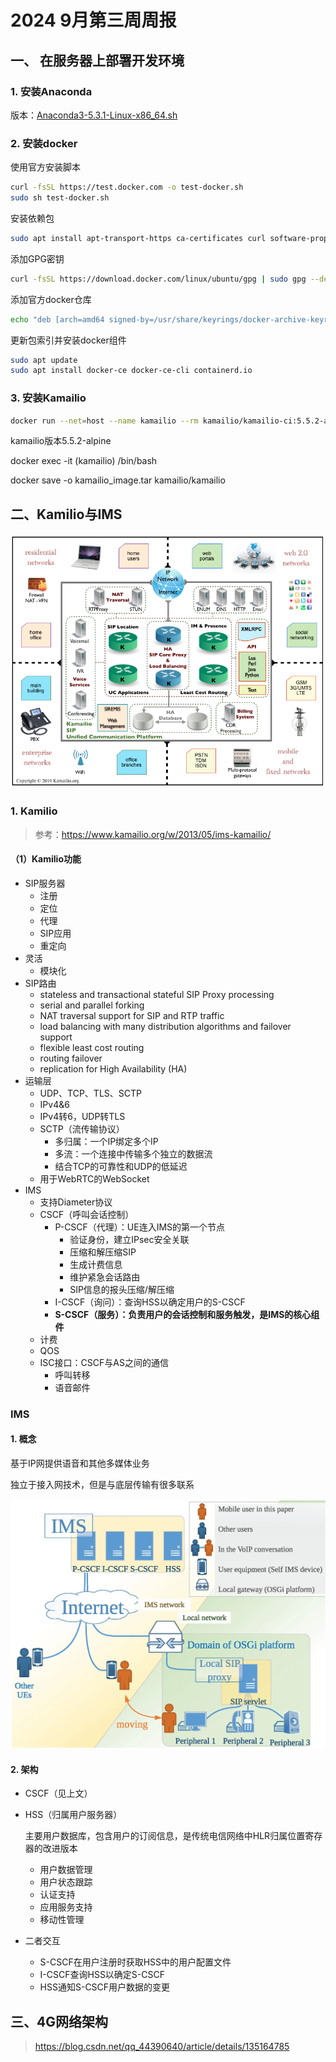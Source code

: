 # 2024 9月第三周周报

## 一、 在服务器上部署开发环境

### 1. 安装Anaconda

版本：[Anaconda3-5.3.1-Linux-x86_64.sh](https://mirrors.tuna.tsinghua.edu.cn/anaconda/archive/Anaconda3-5.3.1-Linux-x86_64.sh)

### 2. 安装docker

使用官方安装脚本

```bash
curl -fsSL https://test.docker.com -o test-docker.sh
sudo sh test-docker.sh
```

安装依赖包

```bash
sudo apt install apt-transport-https ca-certificates curl software-properties-common
```

添加GPG密钥

```bash
curl -fsSL https://download.docker.com/linux/ubuntu/gpg | sudo gpg --dearmor -o /usr/share/keyrings/docker-archive-keyring.gpg
```

添加官方docker仓库

```bash
echo "deb [arch=amd64 signed-by=/usr/share/keyrings/docker-archive-keyring.gpg] https://download.docker.com/linux/ubuntu $(lsb_release -cs) stable" | sudo tee /etc/apt/sources.list.d/docker.list > /dev/null
```

更新包索引并安装docker组件

```bash
sudo apt update
sudo apt install docker-ce docker-ce-cli containerd.io
```

### 3. 安装Kamailio

```bash
docker run --net=host --name kamailio --rm kamailio/kamailio-ci:5.5.2-alpine
```

kamailio版本5.5.2-alpine

docker exec -it (kamailio) /bin/bash

docker save -o kamailio_image.tar kamailio/kamailio

## 二、Kamilio与IMS

![img](./第三周9.10-9.17.assets/kamailio-sip-ucp.png)

### 1. Kamilio

> 参考：https://www.kamailio.org/w/2013/05/ims-kamailio/

#### （1）Kamilio功能

+ SIP服务器
  + 注册
  + 定位
  + 代理
  + SIP应用
  + 重定向
+ 灵活
  + 模块化
+ SIP路由
  + stateless and transactional stateful SIP Proxy processing
  + serial and parallel forking
  + NAT traversal support for SIP and RTP traffic
  + load balancing with many distribution algorithms and failover support
  + flexible least cost routing
  + routing failover
  + replication for High Availability (HA)
+ 运输层
  + UDP、TCP、TLS、SCTP
  + IPv4&6
  + IPv4转6，UDP转TLS
  + SCTP（流传输协议）
    + 多归属：一个IP绑定多个IP
    + 多流：一个连接中传输多个独立的数据流
    + 结合TCP的可靠性和UDP的低延迟
  + 用于WebRTC的WebSocket
+ IMS
  + 支持Diameter协议
  + CSCF（呼叫会话控制）
    + P-CSCF（代理）：UE连入IMS的第一个节点
      + 验证身份，建立IPsec安全关联
      + 压缩和解压缩SIP
      + 生成计费信息
      + 维护紧急会话路由
      + SIP信息的报头压缩/解压缩
    + I-CSCF（询问）：查询HSS以确定用户的S-CSCF
    + **S-CSCF（服务）：负责用户的会话控制和服务触发，是IMS的核心组件**
  + 计费
  + QOS
  + ISC接口：CSCF与AS之间的通信
    + 呼叫转移
    + 语音邮件

### IMS

#### 1. 概念

基于IP网提供语音和其他多媒体业务

独立于接入网技术，但是与底层传输有很多联系

![1-21110G2033J20.jpg](./第三周9.10-9.17.assets/format,webp.webp)

#### 2. 架构

+ CSCF（见上文）

+ HSS（归属用户服务器）

  主要用户数据库，包含用户的订阅信息，是传统电信网络中HLR归属位置寄存器的改进版本

  + 用户数据管理
  + 用户状态跟踪
  + 认证支持
  + 应用服务支持
  + 移动性管理

+ 二者交互

  + S-CSCF在用户注册时获取HSS中的用户配置文件
  + I-CSCF查询HSS以确定S-CSCF
  + HSS通知S-CSCF用户数据的变更

## 三、4G网络架构

> https://blog.csdn.net/qq_44390640/article/details/135164785
